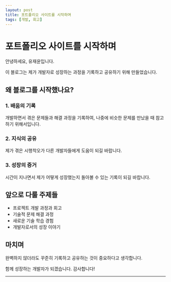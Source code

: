 ```yaml
---
layout: post
title: 포트폴리오 사이트를 시작하며
tags: [개발, 회고]
---
```


# 포트폴리오 사이트를 시작하며

안녕하세요, 유재윤입니다.

이 블로그는 제가 개발자로 성장하는 과정을 기록하고 공유하기 위해 만들었습니다.

## 왜 블로그를 시작했나요?

### 1. 배움의 기록
개발하면서 겪은 문제들과 해결 과정을 기록하여, 나중에 비슷한 문제를 만났을 때 참고하기 위해서입니다.

### 2. 지식의 공유
제가 겪은 시행착오가 다른 개발자들에게 도움이 되길 바랍니다.

### 3. 성장의 증거
시간이 지나면서 제가 어떻게 성장했는지 돌아볼 수 있는 기록이 되길 바랍니다.

## 앞으로 다룰 주제들

- 프로젝트 개발 과정과 회고
- 기술적 문제 해결 과정
- 새로운 기술 학습 경험
- 개발자로서의 성장 이야기

## 마치며

완벽하지 않더라도 꾸준히 기록하고 공유하는 것이 중요하다고 생각합니다.

함께 성장하는 개발자가 되겠습니다. 감사합니다!

---

<!-- TODO: 실제 블로그 포스트로 교체하거나 삭제 -->

